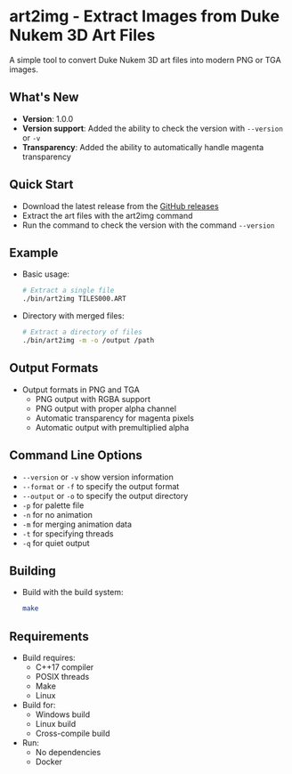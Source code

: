 # art2img - Extract Images from Duke Nukem 3D Art Files

A simple tool to convert Duke Nukem 3D art files into modern PNG or TGA images.

## What's New
- **Version**: 1.0.0
- **Version support**: Added the ability to check the version with `--version` or `-v`
- **Transparency**: Added the ability to automatically handle magenta transparency

## Quick Start
- Download the latest release from the [GitHub releases](https://github.com/raulcorreia7/art2img/releases)
- Extract the art files with the art2img command
- Run the command to check the version with the command `--version`

## Example
- Basic usage:
  ```bash
  # Extract a single file
  ./bin/art2img TILES000.ART
  ```

- Directory with merged files:
  ```bash
  # Extract a directory of files
  ./bin/art2img -m -o /output /path
  ```

## Output Formats
- Output formats in PNG and TGA
  - PNG output with RGBA support
  - PNG output with proper alpha channel
  - Automatic transparency for magenta pixels
  - Automatic output with premultiplied alpha

## Command Line Options
- `--version` or `-v`  show version information
- `--format` or `-f` to specify the output format
- `--output` or `-o` to specify the output directory
- `-p` for palette file
- `-n` for no animation
- `-m` for merging animation data
- `-t` for specifying threads
- `-q` for quiet output

## Building
- Build with the build system:
  ```bash
  make
  ```

## Requirements
- Build requires:
  - C++17 compiler
  - POSIX threads
  - Make
  - Linux
- Build for:
  - Windows build
  - Linux build
  - Cross-compile build
- Run:
  - No dependencies
  - Docker